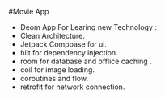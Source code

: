 #Movie App 
- Deom App For Learing new Technology :
- Clean Architecture.
- Jetpack Compoase for ui.
- hilt for dependency injection.
- room for database and offlice caching .
- coil for image loading.
- coroutines and flow.
- retrofit for network connection.
